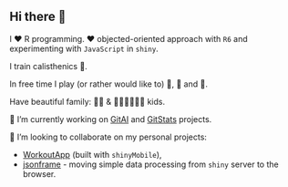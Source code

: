 ## Hi there 👋

I ❤️ R programming. ❤️ objected-oriented approach with `R6` and experimenting with `JavaScript` in `shiny`.

I train calisthenics 💪. 

In free time I play (or rather would like to) 🎻, 🎸 and 🪈.

Have beautiful family: 👩‍🦱 & 👧👦👦👦👦👶 kids.

🔭 I’m currently working on [GitAI](https://github.com/r-world-devs/GitAI) and [GitStats](https://github.com/r-world-devs/GitStats) projects.

👯 I’m looking to collaborate on my personal projects:
- [WorkoutApp](https://github.com/maciekbanas/WorkoutApp) (built with `shinyMobile`),
- [jsonframe](https://github.com/maciekbanas/jsonframe) - moving simple data processing from `shiny` server to the browser.

<!--


Here are some ideas to get you started:

- 
- 🌱 I’m currently learning ...
- 👯 I’m looking to collaborate on ...
- 🤔 I’m looking for help with ...
- 💬 Ask me about ...
- 📫 How to reach me: ...
- 😄 Pronouns: ...
- ⚡ Fun fact: ...
-->
